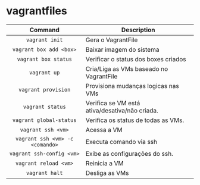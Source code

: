 # vagrantfiles

Command                | Description
:----------------------:| ---------------------------------------
`vagrant init`          | Gera o VagrantFile
`vagrant box add <box>` | Baixar imagem do sistema
`vagrant box status`    | Verificar o status dos boxes criados
`vagrant up`            | Cria/Liga as VMs baseado no VagrantFile
`vagrant provision`     | Provisiona mudanças logicas nas VMs
`vagrant status`        | Verifica se VM está ativa/desativa/não criada.
`vagrant global-status` | Verifica os status de todas as VMs.
`vagrant ssh <vm>`      | Acessa a VM
`vagrant ssh <vm> -c <comando>` | Executa comando via ssh
`vagrant ssh-config <vm>` | Exibe as configurações do ssh.
`vagrant reload <vm>`   | Reinicia a VM
`vagrant halt`          | Desliga as VMs


